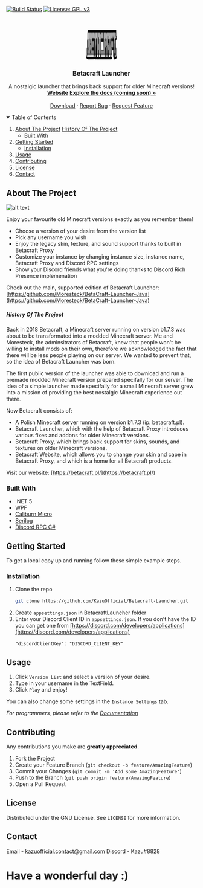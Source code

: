 [![Build 
Status](https://travis-ci.com/KazuOfficial/Betacraft-Launcher.svg?branch=master)](https://travis-ci.com/KazuOfficial/Betacraft-Launcher)
[![License: GPL v3](https://img.shields.io/badge/License-GPLv3-blue.svg)](https://www.gnu.org/licenses/gpl-3.0)

<!-- PROJECT LOGO -->
<br />
<p align="center">
  <a href="https://github.com/KazuOfficial/Betacraft-Launcher">
    <img src="images/logo.png" alt="Logo" width="80" height="80">
  </a>

  <h3 align="center">Betacraft Launcher</h3>

  <p align="center">
    A nostalgic launcher that brings back support for older Minecraft versions!
    <br />
    <a href="https://betacraft.pl/"><strong>Website</strong></a>
    <a href="https://github.com/KazuOfficial/Betacraft-Launcher"><strong>Explore the docs (coming soon) »</strong></a>
    <br />
    <br />
    <a href="https://github.com/KazuOfficial/Betacraft-Launcher/releases">Download</a>
    ·
    <a href="https://github.com/KazuOfficial/Betacraft-Launcher/issues">Report Bug</a>
    ·
    <a href="https://github.com/KazuOfficial/Betacraft-Launcher/pulls">Request Feature</a>
  </p>
</p>



<!-- TABLE OF CONTENTS -->
<details open="open">
  <summary>Table of Contents</summary>
  <ol>
    <li>
      <a href="#about-the-project">About The Project</a>
      <a href="#history-of-the-project">History Of The Project</a>
      <ul>
        <li><a href="#built-with">Built With</a></li>
      </ul>
    </li>
    <li>
      <a href="#getting-started">Getting Started</a>
      <ul>
        <li><a href="#installation">Installation</a></li>
      </ul>
    </li>
    <li><a href="#usage">Usage</a></li>
    <li><a href="#contributing">Contributing</a></li>
    <li><a href="#license">License</a></li>
    <li><a href="#contact">Contact</a></li>
  </ol>
</details>

## About The Project

![alt text](https://github.com/KazuOfficial/BetaCraft-Launcher/blob/master/images/launcher.png)

Enjoy your favourite old Minecraft versions exactly as you remember them!

* Choose a version of your desire from the version list
* Pick any username you wish
* Enjoy the legacy skin, texture, and sound support thanks to built in Betacraft Proxy
* Customize your instance by changing instance size, instance name, Betacraft Proxy and Discord RPC settings
* Show your Discord friends what you're doing thanks to Discord Rich Presence implemenation

Check out the main, supported edition of Betacraft Launcher: [https://github.com/Moresteck/BetaCraft-Launcher-Java](https://github.com/Moresteck/BetaCraft-Launcher-Java)

<!-- ABOUT THE PROJECT -->
##### History Of The Project

Back in 2018 Betacraft, a Minecraft server running on version b1.7.3 was about to be transformated into a modded Minecraft server. Me and Moresteck, the adminsitrators of Betacraft, knew that people won't be willing to install mods on their own, therefore we acknowledged the fact that there will be less people playing on our server. We wanted to prevent that, so the idea of Betacraft Launcher was born.

The first public version of the launcher was able to download and run a premade modded Minecraft version prepared specifally for our server. The idea of a simple launcher made specifally for a small Minecraft server grew into a mission of providing the best nostalgic Minecraft experience out there.

Now Betacraft consists of:
* A Polish Minecraft server running on version b1.7.3 (ip: betacraft.pl).
* Betacraft Launcher, which with the help of Betacraft Proxy introduces various fixes and addons for older Minecraft versions.
* Betacraft Proxy, which brings back support for skins, sounds, and textures on older Minecraft versions.
* Betacraft Website, which allows you to change your skin and cape in Betacraft Proxy, and which is a home for all Betacraft products.

Visit our website: [https://betacraft.pl/](https://betacraft.pl/)

### Built With

* .NET 5
* WPF
* [Caliburn Micro](https://caliburnmicro.com/)
* [Serilog](https://serilog.net/)
* [Discord RPC C#](https://github.com/Lachee/discord-rpc-csharp)

<!-- GETTING STARTED -->
## Getting Started

To get a local copy up and running follow these simple example steps.

### Installation

1. Clone the repo
   ```sh
   git clone https://github.com/KazuOfficial/Betacraft-Launcher.git
   ```
2. Create `appsettings.json` in BetacraftLauncher folder
3. Enter your Discord Client ID in `appsettings.json`. If you don't have the ID you can get one from [https://discord.com/developers/applications](https://discord.com/developers/applications)
   ```
   "discordClientKey": "DISCORD_CLIENT_KEY"
   ```

<!-- USAGE EXAMPLES -->
## Usage

1. Click `Version List` and select a version of your desire.
2. Type in your username in the TextField.
3. Click `Play` and enjoy!
 
You can also change some settings in the `Instance Settings` tab.

_For programmers, please refer to the [Documentation](https://example.com)_


<!-- CONTRIBUTING -->
## Contributing

Any contributions you make are **greatly appreciated**.

1. Fork the Project
2. Create your Feature Branch (`git checkout -b feature/AmazingFeature`)
3. Commit your Changes (`git commit -m 'Add some AmazingFeature'`)
4. Push to the Branch (`git push origin feature/AmazingFeature`)
5. Open a Pull Request



<!-- LICENSE -->
## License

Distributed under the GNU License. See `LICENSE` for more information.



<!-- CONTACT -->
## Contact

Email - kazuofficial.contact@gmail.com
Discord - Kazu#8828

# Have a wonderful day :)